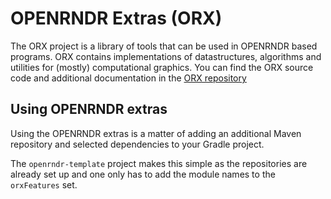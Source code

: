
# OPENRNDR Extras (ORX)

The ORX project is a library of tools that can be used in OPENRNDR based programs. ORX contains implementations of
datastructures, algorithms and utilities for (mostly) computational graphics. You can find the ORX source code and
additional documentation in the [ORX repository](https://github.com/openrndr/orx)

## Using OPENRNDR extras

Using the OPENRNDR extras is a matter of adding an additional Maven repository and selected dependencies to your
Gradle project.

The `openrndr-template` project makes this simple as the repositories are already set up and one only has to add 
the module names to the `orxFeatures` set.    
